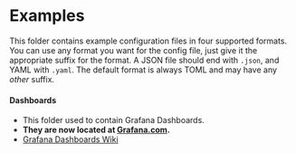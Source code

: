 # Examples

This folder contains example configuration files in four
supported formats. You can use any format you want for
the config file, just give it the appropriate suffix for
the format. A JSON file should end with `.json`, and
YAML with `.yaml`. The default format is always TOML and
may have any _other_ suffix.

#### Dashboards

-   This folder used to contain Grafana Dashboards.
-   **They are now located at [Grafana.com](https://grafana.com/dashboards?search=unifi-poller).**
-   [Grafana Dashboards Wiki](https://github.com/unifi-poller/unifi-poller/wiki/Grafana-Dashboards)

